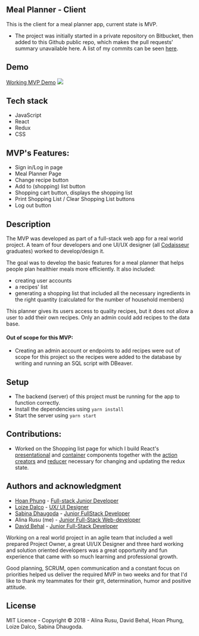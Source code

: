 ## Meal Planner - Client

This is the client for a meal planner app, current state is MVP.
* The project was initially started in a private repository on Bitbucket, then added to this Github public repo, which makes the pull requests’ summary unavailable here. A list of my commits can be seen [here](https://github.com/alex-alina/dinner-planner-client/commits?author=alex-alina).

## Demo
[Working MVP Demo](https://loized.com/img/meal/video_meal.gif)
![](video_meal.gif)

## Tech stack
* JavaScript
* React
* Redux
* CSS

## MVP's Features:
* Sign in/Log in page
* Meal Planner Page 
* Change recipe button
* Add to (shopping) list button
* Shopping cart button, displays the shopping list
* Print Shopping List / Clear Shopping List buttons 
* Log out button

## Description
The MVP was developed as part of a full-stack web app for a real world project. A team of four developers and one UI/UX designer (all [Codaisseur](https://codaisseur.com/) graduates) worked to develop/design it. 

The goal was to develop the basic features for a meal planner that helps people plan healthier meals more efficiently. It also included:
- creating user accounts
- a recipes' list
- generating a shopping list that included all the necessary ingredients in the right quantity (calculated for the number of household members)

This planner gives its users access to quality recipes, but it does not allow a user to add their own recipes. Only an admin could add recipes to the data base. 

#### Out of scope for this MVP:
* Creating an admin account or endpoints to add recipes were out of scope for this project so the recipes were added to the database by writing and running an SQL script with DBeaver. 

## Setup
* The backend (server) of this project must be running for the app to function correctly.
* Install the dependencies using `yarn install`
* Start the server using `yarn start`

## Contributions:
* Worked on the Shopping list page for which I build React's [presentational](https://github.com/alex-alina/dinner-planner-client/blob/master/src/components/shoppingList/ShoppingList.js) and [container](https://github.com/alex-alina/dinner-planner-client/blob/master/src/components/shoppingList/ShoppingListContainer.js) components together with the [action creators](https://github.com/alex-alina/dinner-planner-client/blob/master/src/actions/shoppingList.js) and [reducer](https://github.com/alex-alina/dinner-planner-client/blame/master/src/reducers/shoppingList.js) necessary for changing and updating the  redux state.

## Authors and acknowledgment
* [Hoan Phung](https://github.com/hoanphungt) - [Full-stack Junior Developer ](https://www.linkedin.com/in/hoanphung/)
* [Loize Dalco](https://loized.com/) - [UX/ UI Designer](https://www.linkedin.com/in/loize-dalco/)
* [Sabina Dhaugoda](https://github.com/sabeenski) - [Junior FullStack Developer](https://www.linkedin.com/in/sabinadhaugoda/)
* Alina Rusu (me) - [Junior Full-Stack Web-developer](https://www.linkedin.com/in/alina-rusu/)
* [David Behal](https://github.com/DavidB59) - [Junior Full-Stack Developer](https://www.linkedin.com/in/davidbehal/)

Working on a real world project in an agile team that included a well prepared Project Owner, a great UI/UX Designer and three hard working and solution oriented developers was a great opportunity and fun experience that came with so much learning and professional growth.

Good planning, SCRUM, open communication and a constant focus on priorities helped us deliver the required MVP in two weeks and for that I'd like to thank my teammates for their grit, determination, humor and positive attitude.


## License
MIT Licence - Copyright &copy; 2018 - Alina Rusu, David Behal, Hoan Phung, Loize Dalco, Sabina Dhaugoda.

